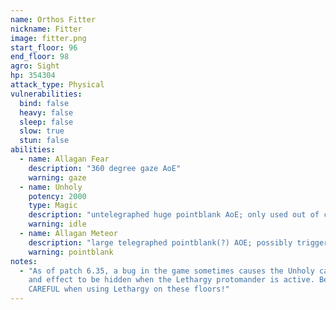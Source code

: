 ```yaml
---
name: Orthos Fitter
nickname: Fitter
image: fitter.png
start_floor: 96
end_floor: 98
agro: Sight
hp: 354304
attack_type: Physical
vulnerabilities:
  bind: false
  heavy: false
  sleep: false
  slow: true
  stun: false
abilities:
  - name: Allagan Fear
    description: "360 degree gaze AoE"
    warning: gaze
  - name: Unholy
    potency: 2000
    type: Magic
    description: "untelegraphed huge pointblank AoE; only used out of combat"
    warning: idle
  - name: Allagan Meteor
    description: "large telegraphed pointblank(?) AOE; possibly triggered by low HP"
    warning: pointblank
notes:
  - "As of patch 6.35, a bug in the game sometimes causes the Unholy cast bar
    and effect to be hidden when the Lethargy protomander is active. Be VERY
    CAREFUL when using Lethargy on these floors!"
---
```

